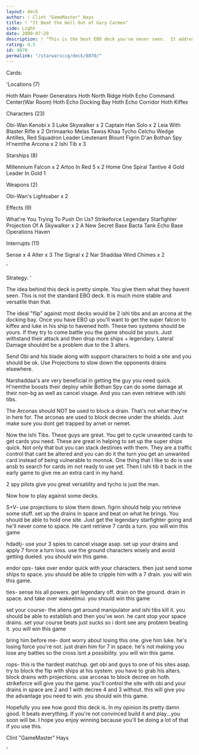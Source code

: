```yaml
---
layout: deck
author: ! Clint "GameMaster" Hays
title: ! "It Beat the Hell Out of Gary Carmen"
side: Light
date: 2000-07-29
description: ! "This is the best EBO deck you've never seen.  It addresses all of the problems faced by most EBO decks to give it an advantage."
rating: 4.5
id: 8870
permalink: "/starwarsccg/deck/8870/"
---
```

Cards: 

'Locations (7)

Hoth Main Power Generators
Hoth North Ridge
Hoth Echo Command Center(War Room)
Hoth Echo Docking Bay
Hoth Echo Corridor
Hoth
Kiffex

Characters (23)

Obi-Wan Kenobi x 3
Luke Skywalker x 2
Captain Han Solo x 2
Leia With Blaster Rifle x 2
Orrimaarko
Melas
Tawss Khaa
Tycho Celchu
Wedge Antilles, Red Squadron Leader
Lieutenant Blount
Figrin D'an
Bothan Spy
H'nemthe
Arcona x 2
Ishi Tib x 3

Starships (8)

Millennium Falcon x 2
Artoo In Red 5 x 2
Home One
Spiral
Tantive 4
Gold Leader In Gold 1

Weapons (2)

Obi-Wan's Lightsaber x 2

Effects (9)

What're You Trying To Push On Us?
Strikeforce
Legendary Starfighter
Projection Of A Skywalker x 2
A New Secret Base
Bacta Tank
Echo Base Operations
Haven

Interrupts (11)

Sense x 4
Alter x 3
The Signal x 2
Nar Shaddaa Wind Chimes x 2



'

Strategy: '

The idea behind this deck is pretty simple.  You give them what they havent seen.  This is not the standard EBO deck.  It is much more stable and versatile than that.

The ideal "flip" against most decks would be 2 ishi tibs and an arcona at the docking bay.  Once you have EBO up you'll want to get the super falcon to kiffex and luke in his ship to havened hoth.  These two systems should be yours.  If they try to come battle you the game should be yours.  Just withstand their attack and then drop more ships + legendary.  Lateral Damage shouldnt be a problem due to the 3 alters.

Send Obi and his blade along with support characters to hold a site and you should be ok.  Use Projections to slow down the opponents drains elsewhere.

Narshaddaa's are very beneficial in getting the guy you need quick.  H'nemthe boosts their deploy while Bothan Spy can do some damage at their non-bg as well as cancel visage.  And you can even retrieve with ishi tibs.

The Arconas should NOT be used to block a drain.  That's not what they're in here for.  The arconas are used to block decree under the shields.  Just make sure you dont get trapped by arnet or nemet.

Now the Ishi Tibs.  These guys are great.  You get to cycle unwanted cards to get cards you need.  These are great in helping to set up the super ships quick.	Not only that but you can stack destinies with them.  They are a traffic control that cant be altered and you can do it the turn you get an unwanted card instead of being vulnerable to monnok.  One thing that I like to do is use ansb to search for cards im not ready to use yet.	Then I ishi tib it back in the early game to give me an extra card in my hand.

2 spy pilots give you great versatility and tycho is just the man.


Now how to play against some decks.

S+V-  use projections to slow them down.  figrin should help you retrieve some stuff.  set up the drains in space and beat on what he brings.  You should be able to hold one site.  Just get the legendary starfighter going and he'll never come to space.  He cant retrieve 7 cards a turn.  you will win this game

hdadtj- use your 3 spies to cancel visage asap.  set up your drains and apply 7 force a turn loss.  use the ground characters wisely and avoid getting dueled.	you should win this game.

endor ops- take over endor quick with your characters.	then just send some ships to space.  you should be able to cripple him with a 7 drain.	you will win this game.

ties-  sense his all powers.  get legendary off.  drain on the ground.	drain in space.  and take over wakeelmui.  you should win this game

set your course-  the aliens get around manipulator and ishi tibs kill it.  you should be able to establish and then you've won.  he cant stop your space drains.  set your course beats just sucks so i dont see any problem beating it.  you will win this game

bring him before me-  dont worry about losing this one.  give him luke.  he's losing force you're not.  just drain him for 7 in space.  he's not making you lose any battles so the cross isnt a possibility.  you will win this game.

rops-  this is the hardest matchup.  get obi and guys to one of his sites asap.  try to block the flip with ships at his system.  you have to grab his alters.	block drains with projections.	use arconas to block decree on hoth.  strikeforce will give you the game.  you'll control the site with obi and your drains in space are 2 and 1 with decree 4 and 3 without.	this will give you the advantage you need to win.  you should win this game.



Hopefully you see how good this deck is.  In my opinion its pretty damn good.  It beats everything.  If you're not convinced build it and play...you soon will be.  I hope you enjoy winning because you'll be doing a lot of that if you use this.



Clint "GameMaster" Hays



'
